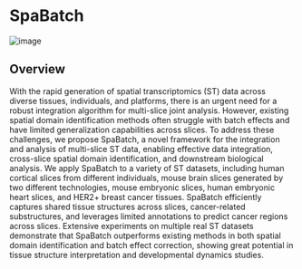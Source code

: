 # SpaBatch
![image](https://github.com/wenwenmin/SpaBatch/blob/main/F1.jpg)
## Overview
With the rapid generation of spatial transcriptomics (ST) data across diverse tissues, individuals, and platforms, there is an urgent need for a robust integration algorithm for multi-slice joint analysis. However, existing spatial domain identification methods often struggle with batch effects and have limited generalization capabilities across slices. To address these challenges, we propose SpaBatch, a novel framework for the integration and analysis of multi-slice ST data, enabling effective data integration, cross-slice spatial domain identification, and downstream biological analysis. We apply SpaBatch to a variety of ST datasets, including human cortical slices from different individuals, mouse brain slices generated by two different technologies, mouse embryonic slices, human embryonic heart slices, and HER2+ breast cancer tissues. SpaBatch efficiently captures shared tissue structures across slices, cancer-related substructures, and leverages limited annotations to predict cancer regions across slices. Extensive experiments on multiple real ST datasets demonstrate that SpaBatch outperforms existing methods in both spatial domain identification and batch effect correction, showing great potential in tissue structure interpretation and developmental dynamics studies.
